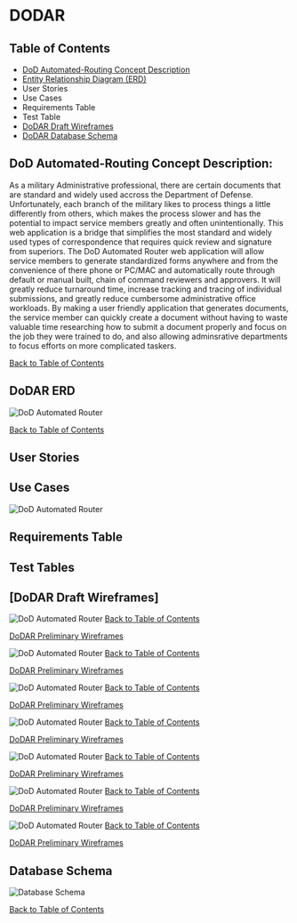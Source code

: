 # DODAR

## Table of Contents
- [DoD Automated-Routing Concept Description](https://github.com/johnathancurtis/DoD-AutoRoute/blob/main/README.md#dod-automated-routing-description)
- [Entity Relationship Diagram (ERD)](https://github.com/johnathancurtis/DoD-AutoRoute/blob/main/README.md#dodar-erd)
- User Stories
- Use Cases
- Requirements Table
- Test Table
- [DoDAR Draft Wireframes](https://github.com/johnathancurtis/DoD-AutoRoute/blob/main/README.md#dodar-draft-wireframes)
- [DoDAR Database Schema](https://github.com/johnathancurtis/DoD-AutoRoute/blob/main/README.md#database-schema)


## DoD Automated-Routing Concept Description:

As a military Administrative professional, there are certain documents that are standard and widely used accross the Department of Defense. Unfortunately, each branch of the military likes to process things a little differently from others, which makes the process slower and has the potential to impact service members greatly and often unintentionally. This web application is a bridge that simplifies the most standard and widely used types of correspondence that requires quick review and signature from superiors. The DoD Automated Router web application will allow service members to generate standardized forms anywhere and from the convenience of there phone or PC/MAC and automatically route through default or manual built, chain of command reviewers and approvers. It will greatly reduce turnaround time, increase tracking and tracing of individual submissions, and greatly reduce cumbersome administrative office workloads. By making a user friendly application that generates documents, the service member can quickly create a document without having to waste valuable time researching how to submit a document properly and focus on the job they were trained to do, and also allowing adminsrative departments to focus efforts on more complicated taskers. 

[Back to Table of Contents](https://github.com/johnathancurtis/DoD-AutoRoute/blob/main/README.md#table-of-contents)

## DoDAR ERD
![DoD Automated Router](DODAR-ERD.jpeg) 

[Back to Table of Contents](https://github.com/johnathancurtis/DoD-AutoRoute/blob/main/README.md#table-of-contents)

## User Stories

## Use Cases
![DoD Automated Router]()

## Requirements Table

## Test Tables

## [DoDAR Draft Wireframes]
![DoD Automated Router](Homepagewireframe1.jpg)
[Back to Table of Contents](https://github.com/johnathancurtis/DoD-AutoRoute/blob/main/README.md#table-of-contents)

[DoDAR Preliminary Wireframes](https://github.com/johnathancurtis/DoD-AutoRoute/blob/main/README.md#dodar-preliminary-wireframes)


![DoD Automated Router](Page2.jpg)
[Back to Table of Contents](https://github.com/johnathancurtis/DoD-AutoRoute/blob/main/README.md#table-of-contents)

[DoDAR Preliminary Wireframes](https://github.com/johnathancurtis/DoD-AutoRoute/blob/main/README.md#dodar-preliminary-wireframes)


![DoD Automated Router](Page3.jpg)
[Back to Table of Contents](https://github.com/johnathancurtis/DoD-AutoRoute/blob/main/README.md#table-of-contents)

[DoDAR Preliminary Wireframes](https://github.com/johnathancurtis/DoD-AutoRoute/blob/main/README.md#dodar-preliminary-wireframes)


![DoD Automated Router](Page4.jpg)
[Back to Table of Contents](https://github.com/johnathancurtis/DoD-AutoRoute/blob/main/README.md#table-of-contents)

[DoDAR Preliminary Wireframes](https://github.com/johnathancurtis/DoD-AutoRoute/blob/main/README.md#dodar-preliminary-wireframes)


![DoD Automated Router](Page5.jpg)
[Back to Table of Contents](https://github.com/johnathancurtis/DoD-AutoRoute/blob/main/README.md#table-of-contents)

[DoDAR Preliminary Wireframes](https://github.com/johnathancurtis/DoD-AutoRoute/blob/main/README.md#dodar-preliminary-wireframes)


![DoD Automated Router](Page6.jpg)
[Back to Table of Contents](https://github.com/johnathancurtis/DoD-AutoRoute/blob/main/README.md#table-of-contents)

[DoDAR Preliminary Wireframes](https://github.com/johnathancurtis/DoD-AutoRoute/blob/main/README.md#dodar-preliminary-wireframes)


![DoD Automated Router](Page8.jpg)
[Back to Table of Contents](https://github.com/johnathancurtis/DoD-AutoRoute/blob/main/README.md#table-of-contents)

[DoDAR Preliminary Wireframes](https://github.com/johnathancurtis/DoD-AutoRoute/blob/main/README.md#dodar-preliminary-wireframes)



## Database Schema
![Database Schema](Capture.jpeg)

[Back to Table of Contents](https://github.com/johnathancurtis/DoD-AutoRoute/blob/main/README.md#table-of-contents)
